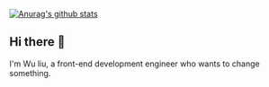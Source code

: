 [![Anurag's github stats](https://github-readme-stats.vercel.app/api?username=WJCHumble)]()

## Hi there 👋

I'm Wu liu, a front-end development engineer who wants to change something.
